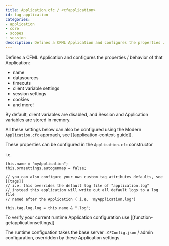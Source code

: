 ```yaml
---
title: Application.cfc / <cfapplication>
id: tag-application
categories:
- application
- core
- scopes
- session
description: Defines a CFML Application and configures the properties / behavior of that Application
---
```


Defines a CFML Application and configures the properties / behavior of that Application:

- name
- datasources
- timeouts
- client variable settings
- session settings
- cookies
- and more!

By default, client variables are disabled, and Session and Application variables are stored in memory.

All these settings below can also be configured using the Modern `Application.cfc` approach, see [[application-context-guide]].

These properties can be configured in the `Application.cfc` constructor

i.e.

```
this.name = "myApplication";
this.ormsettings.autogenmap = false;

// you can also configure your own custom tag attributes defaults, see [[tags]]
// i.e. this overrides the default log file of "application.log"
// instead this application will write out all default logs to a log file
// named after the Application ( i.e. 'myApplication.log')

this.tag.log.log = this.name & ".log";
```

To verify your current runtime Application configuration use [[function-getapplicationsettings]]

The runtime configuation takes the base server `.CFConfig.json` / admin configuration, overridden by these Application settings.